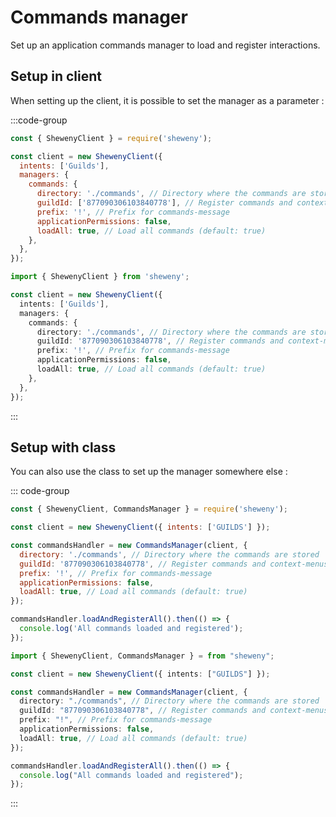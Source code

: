 # Commands manager

Set up an application commands manager to load and register interactions.

## Setup in client

When setting up the client, it is possible to set the manager as a parameter :

:::code-group

```js [Javascript CJS]
const { ShewenyClient } = require('sheweny');

const client = new ShewenyClient({
  intents: ['Guilds'],
  managers: {
    commands: {
      directory: './commands', // Directory where the commands are stored
      guildId: ['877090306103840778'], // Register commands and context-menus in this guild
      prefix: '!', // Prefix for commands-message
      applicationPermissions: false,
      loadAll: true, // Load all commands (default: true)
    },
  },
});
```

```ts [Typescript ESM]
import { ShewenyClient } from 'sheweny';

const client = new ShewenyClient({
  intents: ['Guilds'],
  managers: {
    commands: {
      directory: './commands', // Directory where the commands are stored
      guildId: '877090306103840778', // Register commands and context-menus in this guild
      prefix: '!', // Prefix for commands-message
      applicationPermissions: false,
      loadAll: true, // Load all commands (default: true)
    },
  },
});
```

:::

## Setup with class

You can also use the class to set up the manager somewhere else :

::: code-group

```js [Javascript CJS]
const { ShewenyClient, CommandsManager } = require('sheweny');

const client = new ShewenyClient({ intents: ['GUILDS'] });

const commandsHandler = new CommandsManager(client, {
  directory: './commands', // Directory where the commands are stored
  guildId: '877090306103840778', // Register commands and context-menus in this guild
  prefix: '!', // Prefix for commands-message
  applicationPermissions: false,
  loadAll: true, // Load all commands (default: true)
});

commandsHandler.loadAndRegisterAll().then(() => {
  console.log('All commands loaded and registered');
});
```

```ts [Typescript ESM]
import { ShewenyClient, CommandsManager } = from "sheweny";

const client = new ShewenyClient({ intents: ["GUILDS"] });

const commandsHandler = new CommandsManager(client, {
  directory: "./commands", // Directory where the commands are stored
  guildId: "877090306103840778", // Register commands and context-menus in this guild
  prefix: "!", // Prefix for commands-message
  applicationPermissions: false,
  loadAll: true, // Load all commands (default: true)
});

commandsHandler.loadAndRegisterAll().then(() => {
  console.log("All commands loaded and registered");
});
```

:::
